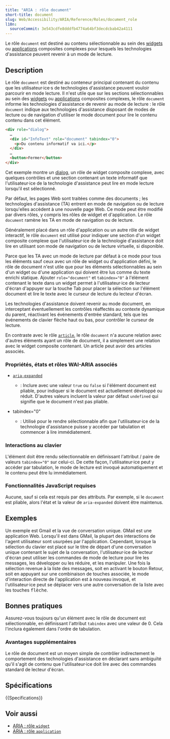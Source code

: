 ```yaml
---
title: "ARIA : rôle document"
short-title: document
slug: Web/Accessibility/ARIA/Reference/Roles/document_role
l10n:
  sourceCommit: 3e543cdfe8dddfb4774a64bf3decdcbab42a4111
---
```


Le rôle `document` est destiné au contenu sélectionnable au sein des [widgets](/fr/docs/Web/Accessibility/ARIA/Reference/Roles/widget_role) ou [applications](/fr/docs/Web/Accessibility/ARIA/Reference/Roles/application_role) composites complexes pour lesquels les technologies d'assistance peuvent revenir à un mode de lecture.

## Description

Le rôle `document` est destiné au conteneur principal contenant du contenu que les utilisateur·ice·s de technologies d'assistance peuvent vouloir parcourir en mode lecture. Il n'est utile que sur les sections sélectionnables au sein des [widgets](/fr/docs/Web/Accessibility/ARIA/Reference/Roles/widget_role) ou [applications](/fr/docs/Web/Accessibility/ARIA/Reference/Roles/application_role) composites complexes, le rôle `document` informe les technologies d'assistance de revenir au mode de lecture&nbsp;: le rôle `document` indique aux technologies d'assistance disposant de modes de lecture ou de navigation d'utiliser le mode document pour lire le contenu contenu dans cet élément.

```html
<div role="dialog">
  …
  <div id="InfoText" role="document" tabindex="0">
    <p>Du contenu informatif va ici.</p>
  </div>
  …
  <button>Fermer</button>
</div>
```

Cet exemple montre un [dialog](/fr/docs/Web/Accessibility/ARIA/Reference/Roles/dialog_role), un rôle de widget composite complexe, avec quelques contrôles et une section contenant un texte informatif que l'utilisateur·ice de la technologie d'assistance peut lire en mode lecture lorsqu'il est sélectionné.

Par défaut, les pages Web sont traitées comme des documents&nbsp;; les technologies d'assistance (<abbr>TA</abbr>) entrent en mode de navigation ou de lecture lorsqu'elles accèdent à une nouvelle page Web. Ce mode peut être modifié par divers rôles, y compris les rôles de widget et d'application. Le rôle `document` ramène les <abbr>TA</abbr> en mode de navigation ou de lecture.

Généralement placé dans un rôle d'application ou un autre rôle de widget interactif, le rôle `document` est utilisé pour indiquer une section d'un widget composite complexe que l'utilisateur·ice de la technologie d'assistance doit lire en utilisant son mode de navigation ou de lecture virtuelle, si disponible.

Parce que les <abbr>TA</abbr> avec un mode de lecture par défaut à ce mode pour tous les éléments sauf ceux avec un rôle de widget ou d'application défini, le rôle de document n'est utile que pour les éléments sélectionnables au sein d'un widget ou d'une application qui doivent être lus comme du texte enrichi statique. Ajouter `role="document"` et `tabindex="0"` à l'élément contenant le texte dans un widget permet à l'utilisateur·ice de lecteur d'écran d'appuyer sur la touche Tab pour placer la sélection sur l'élément document et lire le texte avec le curseur de lecture du lecteur d'écran.

Les technologies d'assistance doivent revenir au mode document, en interceptant éventuellement les contrôles réaffectés au contexte dynamique du parent, réactivant les événements d'entrée standard, tels que les événements de clavier flèche haut ou bas, pour contrôler le curseur de lecture.

En contraste avec le rôle [`article`](/fr/docs/Web/Accessibility/ARIA/Reference/Roles/article_role), le rôle `document` n'a aucune relation avec d'autres éléments ayant un rôle de document, il a simplement une relation avec le widget composite contenant. Un article peut avoir des articles associés.

### Propriétés, états et rôles WAI-ARIA associés

- [`aria-expanded`](/fr/docs/Web/Accessibility/ARIA/Reference/Attributes/aria-expanded)
  - : Inclure avec une valeur `true` ou `false` si l'élément document est pliable, pour indiquer si le document est actuellement développé ou réduit. D'autres valeurs incluent la valeur par défaut `undefined` qui signifie que le document n'est pas pliable.

- tabindex="0"
  - : Utilisé pour le rendre sélectionnable afin que l'utilisateur·ice de la technologie d'assistance puisse y accéder par tabulation et commencer à lire immédiatement.

### Interactions au clavier

L'élément doit être rendu sélectionnable en définissant l'attribut / paire de valeurs `tabindex="0"` sur celui-ci. De cette façon, l'utilisateur·ice peut y accéder par tabulation, le mode de lecture est invoqué automatiquement et le contenu peut être lu immédiatement.

### Fonctionnalités JavaScript requises

Aucune, sauf si cela est requis par des attributs. Par exemple, si le `document` est pliable, alors l'état et la valeur de `aria-expanded` doivent être maintenus.

## Exemples

Un exemple est Gmail et la vue de conversation unique. GMail est une application Web. Lorsqu'il est dans GMail, la plupart des interactions de l'agent utilisateur sont usurpées par l'application. Cependant, lorsque la sélection du clavier est placé sur le titre de départ d'une conversation unique contenant le sujet de la conversation, l'utilisateur·ice de lecteur d'écran peut utiliser les commandes de mode de lecture pour lire les messages, les développer ou les réduire, et les manipuler. Une fois la sélection revenue à la liste des messages, soit en activant le bouton Retour, soit en appuyant sur une combinaison de touches associée, le mode d'interaction directe de l'application est à nouveau invoqué, et l'utilisateur·ice peut se déplacer vers une autre conversation de la liste avec les touches <kbd>flèche</kbd>.

## Bonnes pratiques

Assurez-vous toujours qu'un élément avec le rôle de document est sélectionnable, en définissant l'attribut `tabindex` avec une valeur de 0. Cela l'inclura également dans l'ordre de tabulation.

### Avantages supplémentaires

Le rôle de document est un moyen simple de contrôler indirectement le comportement des technologies d'assistance en déclarant sans ambiguïté qu'il s'agit de contenu que l'utilisateur·ice doit lire avec des commandes standard de lecteur d'écran.

## Spécifications

{{Specifications}}

## Voir aussi

- [ARIA&nbsp;: rôle `widget`](/fr/docs/Web/Accessibility/ARIA/Reference/Roles/widget_role)
- [ARIA&nbsp;: rôle `application`](/fr/docs/Web/Accessibility/ARIA/Reference/Roles/application_role)
